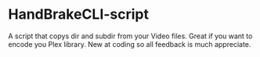 # HandBrakeCLI-script
A script that copys dir and subdir from your Video files. Great if you want to encode you Plex library. New at coding so all feedback is much appreciate.
